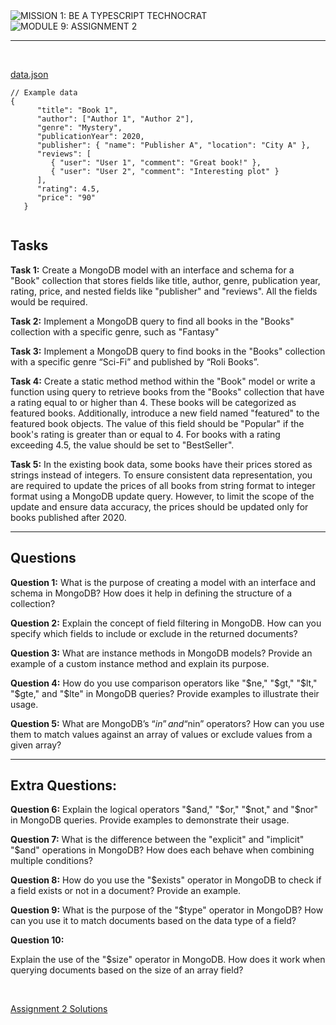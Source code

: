 <img loading="lazy" src="https://readme-typing-svg.demolab.com?font=Poppins&weight=700&size=28&duration=1&pause=1&color=EB008B&center=true&vCenter=true&repeat=false&width=580&height=40&lines=MISSION 1: BE A TYPESCRIPT TECHNOCRAT" alt="MISSION 1: BE A TYPESCRIPT TECHNOCRAT" />

<img loading="lazy" src="https://readme-typing-svg.demolab.com?font=Poppins&weight=600&size=21&duration=1&pause=1&color=00B8B5&center=true&vCenter=true&repeat=false&width=268&height=21&lines=MODULE 9: ASSIGNMENT 2" alt="MODULE 9: ASSIGNMENT 2" />

<hr/>

<br/>

[data.json](./data.json)

```tsx
// Example data
{
      "title": "Book 1",
      "author": ["Author 1", "Author 2"],
      "genre": "Mystery",
      "publicationYear": 2020,
      "publisher": { "name": "Publisher A", "location": "City A" },
      "reviews": [
         { "user": "User 1", "comment": "Great book!" },
         { "user": "User 2", "comment": "Interesting plot" }
      ],
      "rating": 4.5,
      "price": "90"
   }
  
```

## Tasks

**Task 1:** Create a MongoDB model with an interface and schema for a "Book" collection that stores fields like title, author, genre, publication year,  rating, price, and nested fields like "publisher" and "reviews". All the fields would be required.

**Task 2:** Implement a MongoDB query to find all books in the "Books" collection with a specific genre, such as "Fantasy"

**Task 3:** Implement a MongoDB query to find books in the "Books" collection with a specific genre “Sci-Fi” and published by “Roli Books”.

**Task 4:** Create a static method method within the "Book" model or write a function using query to retrieve books from the "Books" collection that have a rating equal to or higher than 4. These books will be categorized as featured books. Additionally, introduce a new field named "featured" to the featured book objects. The value of this field should be "Popular" if the book's rating is greater than or equal to 4. For books with a rating exceeding 4.5, the value should be set to "BestSeller".

**Task 5:** In the existing book data, some books have their prices stored as strings instead of integers. To ensure consistent data representation, you are required to update the prices of all books from string format to integer format using a MongoDB update query. However, to limit the scope of the update and ensure data accuracy, the prices should be updated only for books published after 2020.

---

## Questions

**Question 1:** What is the purpose of creating a model with an interface and schema in MongoDB? How does it help in defining the structure of a collection?

**Question 2:** Explain the concept of field filtering in MongoDB. How can you specify which fields to include or exclude in the returned documents?

**Question 3:** What are instance methods in MongoDB models? Provide an example of a custom instance method and explain its purpose.

**Question 4:** How do you use comparison operators like "$ne," "$gt," "$lt," "$gte," and "$lte" in MongoDB queries? Provide examples to illustrate their usage.

**Question 5:** What are MongoDB’s “$in” and “$nin” operators? How can you use them to match values against an array of values or exclude values from a given array?

---

## Extra Questions:

**Question 6:** Explain the logical operators "$and," "$or," "$not," and "$nor" in MongoDB queries. Provide examples to demonstrate their usage.

**Question 7:** What is the difference between the "explicit" and "implicit" "$and" operations in MongoDB? How does each behave when combining multiple conditions?

**Question 8:** How do you use the "$exists" operator in MongoDB to check if a field exists or not in a document? Provide an example.

**Question 9:** What is the purpose of the "$type" operator in MongoDB? How can you use it to match documents based on the data type of a field?

**Question 10:**

Explain the use of the "$size" operator in MongoDB. How does it work when querying documents based on the size of an array field?

<br/>

[Assignment 2 Solutions](https://github.com/montasim/level-2-assignment-2-mongoose)